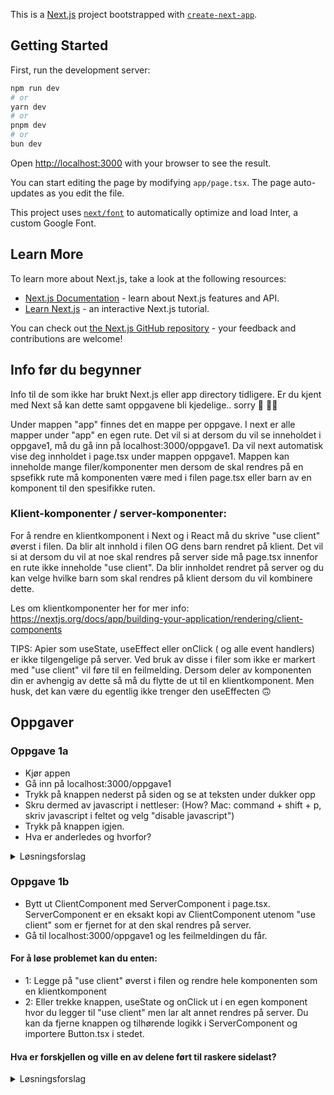 This is a [Next.js](https://nextjs.org/) project bootstrapped with [`create-next-app`](https://github.com/vercel/next.js/tree/canary/packages/create-next-app).

## Getting Started

First, run the development server:

```bash
npm run dev
# or
yarn dev
# or
pnpm dev
# or
bun dev
```

Open [http://localhost:3000](http://localhost:3000) with your browser to see the result.

You can start editing the page by modifying `app/page.tsx`. The page auto-updates as you edit the file.

This project uses [`next/font`](https://nextjs.org/docs/basic-features/font-optimization) to automatically optimize and load Inter, a custom Google Font.

## Learn More

To learn more about Next.js, take a look at the following resources:

- [Next.js Documentation](https://nextjs.org/docs) - learn about Next.js features and API.
- [Learn Next.js](https://nextjs.org/learn) - an interactive Next.js tutorial.

You can check out [the Next.js GitHub repository](https://github.com/vercel/next.js/) - your feedback and contributions are welcome!

## Info før du begynner

Info til de som ikke har brukt Next.js eller app directory tidligere. Er du kjent med Next så kan dette samt oppgavene bli kjedelige.. sorry 🤪 🤷‍♀️

Under mappen "app" finnes det en mappe per oppgave. I next er alle mapper under "app" en egen rute. Det vil si at dersom du vil se inneholdet i oppgave1, må du gå inn på localhost:3000/oppgave1. Da vil next automatisk vise deg innholdet i page.tsx under mappen oppgave1. Mappen kan inneholde mange filer/komponenter men dersom de skal rendres på en spsefikk rute må komponenten være med i filen page.tsx eller barn av en komponent til den spesifikke ruten.

### Klient-komponenter / server-komponenter:

For å rendre en klientkomponent i Next og i React må du skrive "use client" øverst i filen. Da blir alt innhold i filen OG dens barn rendret på klient.
Det vil si at dersom du vil at noe skal rendres på server side må page.tsx innenfor en rute ikke inneholde "use client". Da blir innholdet rendret på server og du kan velge hvilke barn som skal rendres på klient dersom du vil kombinere dette.

Les om klientkomponenter her for mer info: https://nextjs.org/docs/app/building-your-application/rendering/client-components

TIPS: Apier som useState, useEffect eller onClick ( og alle event handlers) er ikke tilgengelige på server. Ved bruk av disse i filer som ikke er markert med "use client" vil føre til en feilmelding. Dersom deler av komponenten din er avhengig av dette så må du flytte de ut til en klientkomponent. Men husk, det kan være du egentlig ikke trenger den useEffecten 🙃

## Oppgaver

### Oppgave 1a

- Kjør appen
- Gå inn på localhost:3000/oppgave1
- Trykk på knappen nederst på siden og se at teksten under dukker opp
- Skru dermed av javascript i nettleser:
  (How? Mac: command + shift + p,
  skriv javascript i feltet og velg "disable javascript")
- Trykk på knappen igjen.
- Hva er anderledes og hvorfor?

<details><summary>Løsningsforslag</summary>

Alt av det html rendres uansett. Ingen endring. Dette er fordi Next prerendrer alt på server selv om det er en klientkompoenet og dermed skjer hydrering (js) på klienten.
Derfor funker det ikke å trykke på knappen uten javascript, men htmlen vil likevel rendres på serverside. Les mer om dette her: https://nextjs.org/learn-pages-router/basics/data-fetching.

Dersom vi hadde hentet noe innhold dynamisk fra en server på klienten f.eks. ved bruk av useEffect og vist denne dataen ville ikke dataen vært synlig uten js. Alt utenom den dynamiske delen ville vært synlig. Men hadde vi hentet dataen på server ville alt vært synlig selv uten js.

</details>

### Oppgave 1b

- Bytt ut ClientComponent med ServerComponent i page.tsx. ServerComponent er en eksakt kopi av ClientComponent utenom "use client" som er fjernet for at den skal rendres på server.
- Gå til localhost:3000/oppgave1 og les feilmeldingen du får.

#### For å løse problemet kan du enten:

- 1: Legge på "use client" øverst i filen og rendre hele komponenten som en klientkomponent
- 2: Eller trekke knappen, useState og onClick ut i en egen komponent hvor du legger til "use client" men lar alt annet rendres på server. Du kan da fjerne knappen og tilhørende logikk i ServerComponent og importere Button.tsx i stedet.

#### Hva er forskjellen og ville en av delene ført til raskere sidelast?

<details><summary>Løsningsforslag</summary>

I Next vil alt (til og med klientkomponenter). prerendres på server uansett så det vil i praksis ikke ha noen betydning hvilken av valgene man tar. Men dersom man ikke brukte Next og en klientkomponent ikke hadde blitt rendret på server først, ville det gitt raskere sidelast dersom man rendret alt utenom knappen på server og kun knappen med onclick og state på klienten fordi js bundle blir da mindre / færre pakker å installere osv -> mindre jobb for klienten.

</details>
